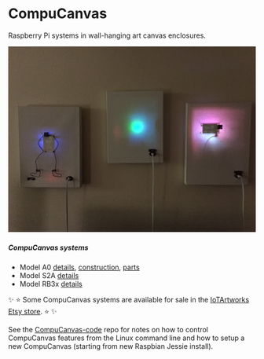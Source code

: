 # CompuCanvas

Raspberry Pi systems in wall-hanging art canvas enclosures.

![CompuCanvases-1-dim](doc/images/CompuCanvases-1-dim.jpg)

##### CompuCanvas systems

* Model A0 [details](model/A0), [construction](model/A0/construction), [parts](doc/parts/A-series)
* Model S2A [details](model/S2A)
* Model RB3x [details](model/RB3x)

:sparkles: :star: Some CompuCanvas systems are available for sale in the [IoTArtworks Etsy store](https://www.etsy.com/shop/IoTArtworks). :star: :sparkles:

See the [CompuCanvas-code](https://github.com/cjdaly/CompuCanvas-code) repo for notes on how to control CompuCanvas features from the Linux command line and how to setup a new CompuCanvas (starting from new Raspbian Jessie install).

